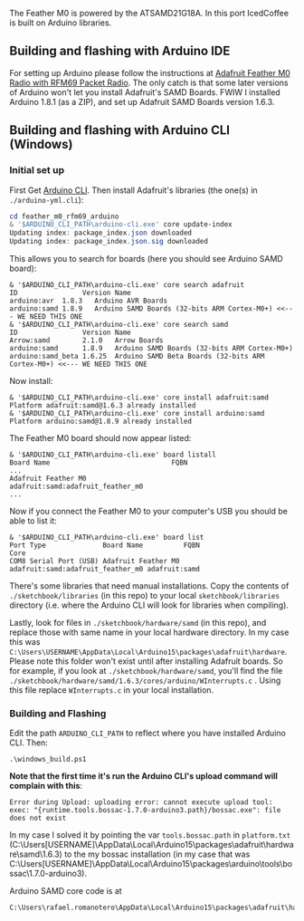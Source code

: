 The Feather M0 is powered by the ATSAMD21G18A. In this port IcedCoffee is built on Arduino libraries.

## Building and flashing with Arduino IDE
For setting up Arduino please follow the instructions at [Adafruit Feather M0 Radio with RFM69 Packet Radio](https://learn.adafruit.com/adafruit-feather-m0-radio-with-rfm69-packet-radio/setup). The only catch is that some later versions of Arduino won't let you install Adafruit's SAMD Boards. FWIW I installed Arduino 1.8.1 (as a ZIP), and set up Adafruit SAMD Boards version 1.6.3.


## Building and flashing with Arduino CLI (Windows)

### Initial set up

First Get [Arduino CLI](https://arduino.github.io/arduino-cli/latest/installation/). Then install Adafruit's libraries (the one(s) in `./arduino-yml.cli`):

```ps1
cd feather_m0_rfm69_arduino
& '$ARDUINO_CLI_PATH\arduino-cli.exe' core update-index
Updating index: package_index.json downloaded
Updating index: package_index.json.sig downloaded
```

This allows you to search for boards (here you should see Arduino SAMD board):

```
& '$ARDUINO_CLI_PATH\arduino-cli.exe' core search adafruit
ID                Version Name
arduino:avr  1.8.3   Arduino AVR Boards
arduino:samd 1.8.9   Arduino SAMD Boards (32-bits ARM Cortex-M0+) <<--- WE NEED THIS ONE
& '$ARDUINO_CLI_PATH\arduino-cli.exe' core search samd
ID                Version Name
Arrow:samd        2.1.0   Arrow Boards
arduino:samd      1.8.9   Arduino SAMD Boards (32-bits ARM Cortex-M0+)
arduino:samd_beta 1.6.25  Arduino SAMD Beta Boards (32-bits ARM Cortex-M0+) <<--- WE NEED THIS ONE
```

Now install:
 ```
& '$ARDUINO_CLI_PATH\arduino-cli.exe' core install adafruit:samd
Platform adafruit:samd@1.6.3 already installed
& '$ARDUINO_CLI_PATH\arduino-cli.exe' core install arduino:samd
Platform arduino:samd@1.8.9 already installed
 ```
The Feather M0 board should now appear listed:
```
& '$ARDUINO_CLI_PATH\arduino-cli.exe' board listall
Board Name                              FQBN
...
Adafruit Feather M0                     adafruit:samd:adafruit_feather_m0
...
```

Now if you connect the Feather M0 to your computer's USB you should be able to list it:
```
& '$ARDUINO_CLI_PATH\arduino-cli.exe' board list
Port Type              Board Name          FQBN                              Core
COM8 Serial Port (USB) Adafruit Feather M0 adafruit:samd:adafruit_feather_m0 adafruit:samd
```

There's some libraries that need manual installations. Copy the contents of `./sketchbook/libraries` (in this repo) to your local `sketchbook/libraries` directory (i.e. where the Arduino CLI will look for libraries when compiling).

Lastly, look for files in `./sketchbook/hardware/samd` (in this repo), and replace those with same name in your local hardware directory. In my case this was `C:\Users\USERNAME\AppData\Local\Arduino15\packages\adafruit\hardware`. Please note this folder won't exist until after installing Adafruit boards. So for example, if you look at `./sketchbook/hardware/samd`, you'll find the file `./sketchbook/hardware/samd/1.6.3/cores/arduino/WInterrupts.c` . Using this file replace  `WInterrupts.c` in your local installation. 

### Building and Flashing

Edit the path `ARDUINO_CLI_PATH` to reflect where you have installed Arduino CLI. Then:

```
.\windows_build.ps1
```

**Note that the first time it's run the Arduino CLI's upload command will complain with this**:

```
Error during Upload: uploading error: cannot execute upload tool: exec: "{runtime.tools.bossac-1.7.0-arduino3.path}/bossac.exe": file does not exist
```

In my case I solved it by pointing the var `tools.bossac.path` in `platform.txt` (C:\Users\[USERNAME]\AppData\Local\Arduino15\packages\adafruit\hardware\samd\1.6.3) to the my bossac installation (in my case that was C:\Users\[USERNAME]\AppData\Local\Arduino15\packages\arduino\tools\bossac\1.7.0-arduino3).

Arduino SAMD core code is at
```
C:\Users\rafael.romanotero\AppData\Local\Arduino15\packages\adafruit\hardware\samd\1.6.3
```

